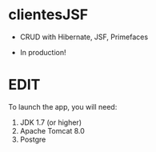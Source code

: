 # clientesJSF

* CRUD with Hibernate, JSF, Primefaces

- In production!

# EDIT

To launch the app, you will need:

<ol>
    <li>JDK 1.7 (or higher)</li>
    <li>Apache Tomcat 8.0</li>
    <li>Postgre</li>
</ol>
